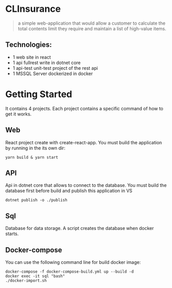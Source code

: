 # CLInsurance
> a simple web-application that would allow a customer to calculate the total contents limit they require and maintain a list of high-value items.

## Technologies:
 - 1 web site in react
 - 1 api fullrest write in dotnet core
 - 1 api-test unit-test project of the rest api
 - 1 MSSQL Server dockerized in docker
# Getting Started
It contains 4 projects. Each project contains a specific command of how to get it works.
## Web
React project create with create-react-app. You must build the application by running in the its own dir:

    yarn build & yarn start
## API
Api in dotnet core that allows to connect to the database. You must build the database first before build and publish this application in VS

    dotnet publish -o ./publish
## Sql
Database for data storage. A script creates the database when docker starts.

## Docker-compose
You can use the following command line for build docker image:

    docker-compose -f docker-compose-build.yml up --build -d
    docker exec -it sql "bash"
    ./docker-import.sh
